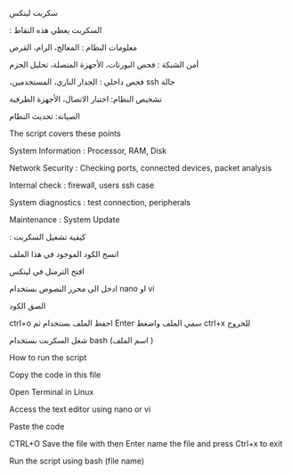 سكربت لينكس

: السكربت يغطي هذه النقاط 

معلومات النظام :  المعالج، الرام، القرص

أمن الشبكة :  فحص البورتات، الأجهزة المتصلة، تحليل الحزم

،فحص داخلي :  الجدار الناري، المستخدمين
ssh حالة

تشخيص النظام: اختبار الاتصال، الأجهزة الطرفية

الصيانة: تحديث النظام

The script covers these points

System Information : Processor, RAM, Disk

Network Security : Checking ports, connected devices, packet analysis

Internal check : firewall, users
ssh case

System diagnostics : test connection, peripherals

Maintenance : System Update


 : كيفية تشغيل السكربت 

انسخ الكود الموجود في هذا الملف 

افتح الترمنل في لينكس 

 ادخل الى محرر النصوص بستخدام
nano او vi 

الصق الكود 

ctrl+o احفظ الملف بستخدام 
ثم 
Enter سمي الملف واضغط 
ctrl+x للخروج

شغل السكربت بستخدام 
bash (اسم الملف )

How to run the script

Copy the code in this file

Open Terminal in Linux

Access the text editor using
nano or vi

Paste the code

CTRL+O Save the file with
then
Enter name the file and press
Ctrl+x to exit

Run the script using
bash (file name)
